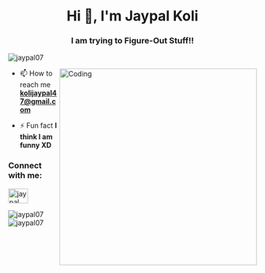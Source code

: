 <h1 align="center">Hi 👋, I'm Jaypal Koli</h1>
<h3 align="center">I am trying to Figure-Out Stuff!!</h3>

<p align="left"> <img src="https://komarev.com/ghpvc/?username=jaypal07&label=Profile%20views&color=129e00&style=plastic" alt="jaypal07" /> </p>
<img align="right" alt="Coding" width="400" src="https://cdn.dribbble.com/users/2646423/screenshots/5507196/computer.gif">


- 📫 How to reach me **kolijaypal47@gmail.com**

- ⚡ Fun fact **I think I am funny XD**

<h3 align="left">Connect with me:</h3>
<p align="left">
<a href="https://linkedin.com/in/jaypal-koli-68949a1a6/" target="blank"><img align="center" src="https://cdn.jsdelivr.net/npm/simple-icons@3.0.1/icons/linkedin.svg" alt="jaypal koli" height="30" width="40" /></a>
</p>

<p><img align="left" src="https://github-readme-stats.vercel.app/api/top-langs?username=Jaypal07&show_icons=true&locale=en&layout=compact" alt="jaypal07" /></p>

<p>&nbsp;<img align="center" src="https://github-readme-stats.vercel.app/api?username=Jaypal07&show_icons=true&locale=en" alt="jaypal07" /></p>





